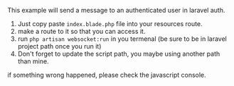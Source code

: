 This example will send a message to an authenticated user in laravel auth.

 1. Just copy paste `index.blade.php` file into your resources route.
 2. make a route to it so that you can access it.
 3. run `php artisan websocket:run` in you termenal (be sure to be in laravel project path once you run it)
 4. Don't forget to update the script path, you maybe using another path than mine.

if something wrong happened, please check the javascript console.